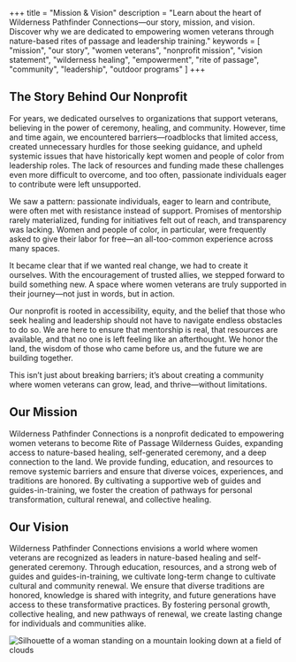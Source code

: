 +++
title = "Mission & Vision"
description = "Learn about the heart of Wilderness Pathfinder Connections—our story, mission, and vision. Discover why we are dedicated to empowering women veterans through nature-based rites of passage and leadership training."
keywords = [
  "mission",
  "our story",
  "women veterans",
  "nonprofit mission",
  "vision statement",
  "wilderness healing",
  "empowerment",
  "rite of passage",
  "community",
  "leadership",
  "outdoor programs"
]
+++
## The Story Behind Our Nonprofit

For years, we dedicated ourselves to organizations that support veterans, believing in the power of ceremony, healing, and community. However, time and time again, we encountered barriers—roadblocks that limited access, created unnecessary hurdles for those seeking guidance, and upheld systemic issues that have historically kept women and people of color from leadership roles. The lack of resources and funding made these challenges even more difficult to overcome, and too often, passionate individuals eager to contribute were left unsupported.

We saw a pattern: passionate individuals, eager to learn and contribute, were often met with resistance instead of support. Promises of mentorship rarely materialized, funding for initiatives felt out of reach, and transparency was lacking. Women and people of color, in particular, were frequently asked to give their labor for free—an all-too-common experience across many spaces.

It became clear that if we wanted real change, we had to create it ourselves. With the encouragement of trusted allies, we stepped forward to build something new. A space where women veterans are truly supported in their journey—not just in words, but in action.

Our nonprofit is rooted in accessibility, equity, and the belief that those who seek healing and leadership should not have to navigate endless obstacles to do so. We are here to ensure that mentorship is real, that resources are available, and that no one is left feeling like an afterthought. We honor the land, the wisdom of those who came before us, and the future we are building together.

This isn’t just about breaking barriers; it’s about creating a community where women veterans can grow, lead, and thrive—without limitations.

## Our Mission

Wilderness Pathfinder Connections is a nonprofit dedicated to empowering women veterans to become Rite of Passage Wilderness Guides, expanding access to nature-based healing, self-generated ceremony, and a deep connection to the land. We provide funding, education, and resources to remove systemic barriers and ensure that diverse voices, experiences, and traditions are honored. By cultivating a supportive web of guides and guides-in-training, we foster the creation of pathways for personal transformation, cultural renewal, and collective healing.

## Our Vision

Wilderness Pathfinder Connections envisions a world where women veterans are recognized as leaders in nature-based healing and self-generated ceremony. Through education, resources, and a strong web of guides and guides-in-training, we cultivate long-term change to cultivate cultural and community renewal. We ensure that diverse traditions are honored, knowledge is shared with integrity, and future generations have access to these transformative practices. By fostering personal growth, collective healing, and new pathways of renewal, we create lasting change for individuals and communities alike.

![Silhouette of a woman standing on a mountain looking down at a field of clouds](/uploads/pexels-punttim-618464.jpg)